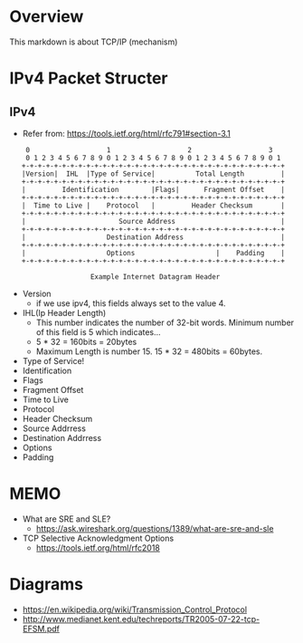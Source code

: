 # Overview 
This markdown is about TCP/IP (mechanism)

# IPv4 Packet Structer 

## IPv4

- Refer from: https://tools.ietf.org/html/rfc791#section-3.1
```
    0                   1                   2                   3
    0 1 2 3 4 5 6 7 8 9 0 1 2 3 4 5 6 7 8 9 0 1 2 3 4 5 6 7 8 9 0 1
   +-+-+-+-+-+-+-+-+-+-+-+-+-+-+-+-+-+-+-+-+-+-+-+-+-+-+-+-+-+-+-+-+
   |Version|  IHL  |Type of Service|          Total Length         |
   +-+-+-+-+-+-+-+-+-+-+-+-+-+-+-+-+-+-+-+-+-+-+-+-+-+-+-+-+-+-+-+-+
   |         Identification        |Flags|      Fragment Offset    |
   +-+-+-+-+-+-+-+-+-+-+-+-+-+-+-+-+-+-+-+-+-+-+-+-+-+-+-+-+-+-+-+-+
   |  Time to Live |    Protocol   |         Header Checksum       |
   +-+-+-+-+-+-+-+-+-+-+-+-+-+-+-+-+-+-+-+-+-+-+-+-+-+-+-+-+-+-+-+-+
   |                       Source Address                          |
   +-+-+-+-+-+-+-+-+-+-+-+-+-+-+-+-+-+-+-+-+-+-+-+-+-+-+-+-+-+-+-+-+
   |                    Destination Address                        |
   +-+-+-+-+-+-+-+-+-+-+-+-+-+-+-+-+-+-+-+-+-+-+-+-+-+-+-+-+-+-+-+-+
   |                    Options                    |    Padding    |
   +-+-+-+-+-+-+-+-+-+-+-+-+-+-+-+-+-+-+-+-+-+-+-+-+-+-+-+-+-+-+-+-+

                    Example Internet Datagram Header
```

- Version
  - if we use ipv4, this fields always set to the value 4.
- IHL(Ip Header Length)
  - This number indicates the number of 32-bit words. Minimum number of this field is 5 which indicates...
  - 5 * 32 = 160bits = 20bytes
  - Maximum Length is number 15. 15 * 32 = 480bits = 60bytes.
- Type of Service!
- Identification
- Flags
- Fragment Offset
- Time to Live
- Protocol
- Header Checksum
- Source Addrress
- Destination Addrress
- Options
- Padding


# MEMO
- What are SRE and SLE?
  - https://ask.wireshark.org/questions/1389/what-are-sre-and-sle
- TCP Selective Acknowledgment Options
  - https://tools.ietf.org/html/rfc2018

# Diagrams 
- https://en.wikipedia.org/wiki/Transmission_Control_Protocol
- http://www.medianet.kent.edu/techreports/TR2005-07-22-tcp-EFSM.pdf
